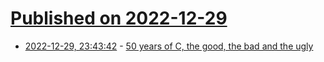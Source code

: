 # [Published on 2022-12-29](index.md)

* [2022-12-29, 23:43:42](https://lobste.rs/s/60aldf/50_years_c_good_bad_ugly) - [50 years of C, the good, the bad and the ugly](https://streaming.media.ccc.de/jev22/relive/49151)
